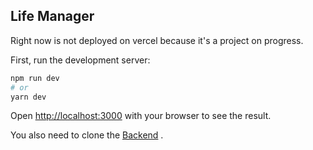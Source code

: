 
## Life Manager
Right now is not deployed on vercel because it's a project on progress.

First, run the development server:

```bash
npm run dev
# or
yarn dev
```
Open [http://localhost:3000](http://localhost:3000) with your browser to see the result.

You also need to clone the [Backend](https://github.com/Rinava/content-manager-app-api) .
